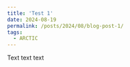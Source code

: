 ```yaml
---
title: 'Test 1'
date: 2024-08-19
permalink: /posts/2024/08/blog-post-1/
tags:
  - ARCTIC
---
```


Text text text




